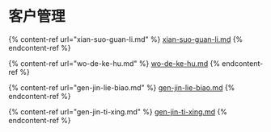 # 客户管理

{% content-ref url="xian-suo-guan-li.md" %}
[xian-suo-guan-li.md](xian-suo-guan-li.md)
{% endcontent-ref %}

{% content-ref url="wo-de-ke-hu.md" %}
[wo-de-ke-hu.md](wo-de-ke-hu.md)
{% endcontent-ref %}

{% content-ref url="gen-jin-lie-biao.md" %}
[gen-jin-lie-biao.md](gen-jin-lie-biao.md)
{% endcontent-ref %}

{% content-ref url="gen-jin-ti-xing.md" %}
[gen-jin-ti-xing.md](gen-jin-ti-xing.md)
{% endcontent-ref %}

